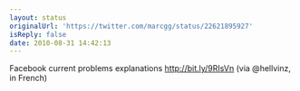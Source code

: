 ```yaml
---
layout: status
originalUrl: 'https://twitter.com/marcgg/status/22621895927'
isReply: false
date: 2010-08-31 14:42:13
---
```


Facebook current problems explanations http://bit.ly/9RIsVn (via @hellvinz, in French)
